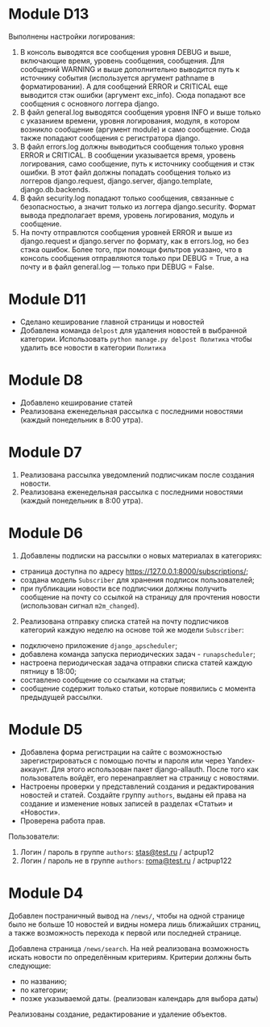 # Module D13 
Выполнены настройки логирования:

1. В консоль выводятся все сообщения уровня DEBUG и выше, включающие время, уровень сообщения, сообщения. Для сообщений WARNING и выше дополнительно выводится путь к источнику события (используется аргумент pathname в форматировании). А для сообщений ERROR и CRITICAL еще выводится стэк ошибки (аргумент exc_info). Сюда попадают все сообщения с основного логгера django.
2. В файл general.log выводятся сообщения уровня INFO и выше только с указанием времени, уровня логирования, модуля, в котором возникло сообщение (аргумент module) и само сообщение. Сюда также попадают сообщения с регистратора django.
3. В файл errors.log должны выводиться сообщения только уровня ERROR и CRITICAL. В сообщении указывается время, уровень логирования, само сообщение, путь к источнику сообщения и стэк ошибки. В этот файл должны попадать сообщения только из логгеров django.request, django.server, django.template, django.db.backends.
4. В файл security.log попадают только сообщения, связанные с безопасностью, а значит только из логгера django.security. Формат вывода предполагает время, уровень логирования, модуль и сообщение.
5. На почту отправлются сообщения уровней ERROR и выше из django.request и django.server по формату, как в errors.log, но без стэка ошибок.
Более того, при помощи фильтров указано, что в консоль сообщения отправляются только при DEBUG = True, а на почту и в файл general.log — только при DEBUG = False.

# Module D11 
* Сделано кеширование главной страницы и новостей
* Добавлена команда `delpost` для удаления новостей в выбранной категории. Использовать `python manage.py delpost Политика`
  чтобы удалить все новости в категории `Политика`

# Module D8
* Добавлено кеширование статей
* Реализована еженедельная рассылка с последними новостями (каждый понедельник в 8:00 утра).

# Module D7
1. Реализована рассылка уведомлений подписчикам после создания новости.
2. Реализована еженедельная рассылка с последними новостями (каждый понедельник в 8:00 утра).


# Module D6
1. Добавлены подписки на рассылки о новых материалах в категориях:
* страница доступна по адресу https://127.0.0.1:8000/subscriptions/;
* создана модель `Subscriber` для хранения подписок пользователей;
* при публикации новости все подписчики должны получить сообщение на почту со ссылкой на страницу для прочтения новости (использован сигнал `m2m_changed`).
2. Реализована отправку списка статей на почту подписчиков категорий каждую неделю на основе той же модели `Subscriber`:
* подключено приложение `django_apscheduler`;
* добавлена команда запуска периодических задач - `runapscheduler`;
* настроена периодическая задача отправки списка статей каждую пятницу в 18:00;
* составлено сообщение со ссылками на статьи;
* сообщение содержит только статьи, которые появились с момента предыдущей рассылки.



# Module D5
* Добавлена форма регистрации на сайте с возможностью зарегистрироваться с помощью почты и пароля или через Yandex-аккаунт. Для этого использован пакет django-allauth. После того как пользователь войдёт, его перенаправляет на страницу с новостями.
* Настроены проверки у представлений создания и редактирования новостей и статей. Создайте группу `authors`, выданы ей права на создание и изменение новых записей в разделах «Статьи» и «Новости».
* Проверена работа прав.

Пользователи:
1. Логин / пароль в группе `authors`: stas@test.ru / actpup12
2. Логин / пароль не в группе `authors`: roma@test.ru / actpup122


# Module D4
Добавлен постраничный вывод на `/news/`, чтобы на одной странице было не больше 10 новостей и видны номера лишь ближайших страниц, а также возможность перехода к первой или последней странице.

Добавлена страница `/news/search`. На ней реализована возможность искать новости по определённым критериям. Критерии должны быть следующие:
* по названию;
* по категории;
* позже указываемой даты. (реализован календарь для выбора даты)

Реализованы создание, редактирование и удаление объектов.
